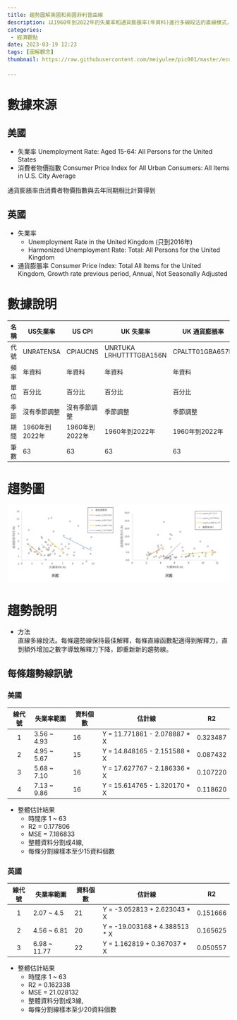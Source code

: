 ```yaml
---
title: 趨勢圖解美國和英國菲利普曲線
description: 以1960年到2022年的失業率和通貨膨脹率(年資料)進行多線段法的直線模式，AI自主決定最佳的每線段最少數據量，得到美國和英國的菲利普曲線差異甚大。
categories:
 - 經濟觀點
date: 2023-03-19 12:23
tags: [圖解觀念]
thumbnail: https://raw.githubusercontent.com/meiyulee/pic001/master/econ/phillipscurve_US_UK_2022_year.png

---
```


# 數據來源

## 美國

- 失業率 Unemployment Rate: Aged 15-64: All Persons for the United States
- 消費者物價指數 Consumer Price Index for All Urban Consumers: All Items in U.S. City Average

通貨膨脹率由消費者物價指數與去年同期相比計算得到

## 英國

- 失業率 
  - Unemployment Rate in the United Kingdom (只到2016年)
  - Harmonized Unemployment Rate: Total: All Persons for the United Kingdom 
- 通貨膨脹率 Consumer Price Index: Total All Items for the United Kingdom, Growth rate previous period, Annual, Not Seasonally Adjusted

# 數據說明

|名稱 | US失業率 | US CPI | UK 失業率 | UK 通貨膨脹率 |
| ---- | ---- | ---- | ---- | ---- |
| 代號 | UNRATENSA | CPIAUCNS | UNRTUKA<br>LRHUTTTTGBA156N | CPALTT01GBA657N |
| 頻率 | 年資料 | 年資料 | 年資料 | 年資料 |
| 單位 | 百分比 | 百分比 | 百分比 | 百分比 | 
| 季節 | 沒有季節調整 | 沒有季節調整 | 季節調整 | 季節調整 |
| 期間 | 1960年到2022年 | 1960年到2022年 | 1960年到2022年 | 1960年到2022年 | 
| 筆數 | 63 | 63 | 63 | 63 |

# 趨勢圖

![](https://raw.githubusercontent.com/meiyulee/pic001/master/econ/phillipscurve_US_UK_2022_year.png)

# 趨勢說明

- 方法  
  直線多線段法。每條趨勢線保持最佳解釋，每條直線函數配適得到解釋力，直到額外增加之數字導致解釋力下降，即重新新的趨勢線。

## 每條趨勢線訊號

### 美國

| 線代號 | 失業率範圍 | 資料個數 | 估計線 | R2 | 
| :----: | ---- | ---- | ---- | ---- | 
| 1 | 3.56 ~ 4.93 | 16 | Y = 11.771861 - 2.078887 \* X | 0.323487 | 
| 2 | 4.95 ~ 5.67 | 15 | Y = 14.848165 - 2.151588 \* X | 0.087432 | 
| 3 | 5.68 ~ 7.10 | 16 | Y = 17.627767 - 2.186336 \* X | 0.107220 | 
| 4 | 7.13 ~ 9.86 | 16 | Y = 15.614765 - 1.320170 \* X | 0.118620 | 

- 整體估計結果
  - 時間序 1 ~ 63
  - R2 = 0.177806
  - MSE = 7.186833
  - 整體資料分割成4線,
  - 每條分割線樣本至少15資料個數

### 英國

| 線代號 | 失業率範圍 | 資料個數 | 估計線 | R2 | 
| :----: | ---- | ---- | ---- | ---- | 
| 1 | 2.07 ~ 4.5 | 21 | Y = -3.052813 + 2.623043 \* X | 0.151666 | 
| 2 | 4.56 ~ 6.81 | 20 | Y = -19.003168 + 4.388513 \* X | 0.165625 | 
| 3 | 6.98 ~ 11.77 | 22 | Y = 1.162819 + 0.367037 \* X | 0.050557 | 

- 整體估計結果
  - 時間序 1 ~ 63
  - R2 = 0.162338
  - MSE = 21.028132
  - 整體資料分割成3線,
  - 每條分割線樣本至少20資料個數
